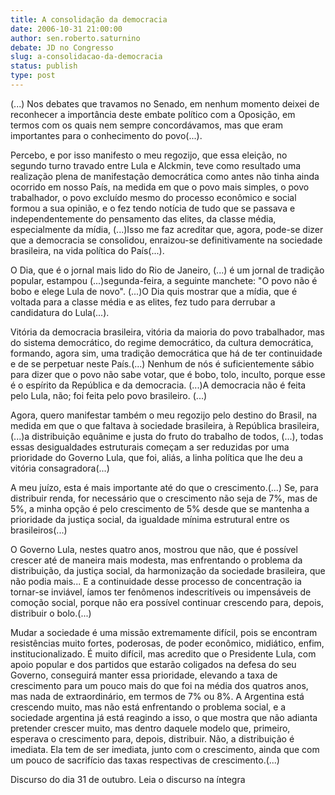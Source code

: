 ```yaml
---
title: A consolidação da democracia
date: 2006-10-31 21:00:00
author: sen.roberto.saturnino
debate: JD no Congresso
slug: a-consolidacao-da-democracia
status: publish 
type: post
---
```


(...) Nos debates que travamos no Senado, em nenhum momento deixei de reconhecer a importância deste embate político com a Oposição, em termos com os quais nem sempre concordávamos, mas que eram importantes para o conhecimento do povo(...).

Percebo, e por isso manifesto o meu regozijo, que essa eleição, no segundo turno travado entre Lula e Alckmin, teve como resultado uma realização plena de manifestação democrática como antes não tinha ainda ocorrido em nosso País, na medida em que o povo mais simples, o povo trabalhador, o povo excluído mesmo do processo econômico e social formou a sua opinião, e o fez tendo notícia de tudo que se passava e independentemente do pensamento das elites, da classe média, especialmente da mídia, (...)Isso me faz acreditar que, agora, pode-se dizer que a democracia se consolidou, enraizou-se definitivamente na sociedade brasileira, na vida política do País(...).

O Dia, que é o jornal mais lido do Rio de Janeiro, (...) é um jornal de tradição popular, estampou (...)segunda-feira, a seguinte manchete: "O povo não é bobo e elege Lula de novo". (...)O Dia quis mostrar que a mídia, que é voltada para a classe média e as elites, fez tudo para derrubar a candidatura do Lula(...).

Vitória da democracia brasileira, vitória da maioria do povo trabalhador, mas do sistema democrático, do regime democrático, da cultura democrática, formando, agora sim, uma tradição democrática que há de ter continuidade e de se perpetuar neste País.(...) Nenhum de nós é suficientemente sábio para dizer que o povo não sabe votar, que é bobo, tolo, inculto, porque esse é o espírito da República e da democracia. (...)A democracia não é feita pelo Lula, não; foi feita pelo povo brasileiro. (...)

Agora, quero manifestar também o meu regozijo pelo destino do Brasil, na medida em que o que faltava à sociedade brasileira, à República brasileira, (...)a distribuição equânime e justa do fruto do trabalho de todos, (...), todas essas desigualdades estruturais começam a ser reduzidas por uma prioridade do Governo Lula, que foi, aliás, a linha política que lhe deu a vitória consagradora(...)

A meu juízo, esta é mais importante até do que o crescimento.(...) Se, para distribuir renda, for necessário que o crescimento não seja de 7%, mas de 5%, a minha opção é pelo crescimento de 5% desde que se mantenha a prioridade da justiça social, da igualdade mínima estrutural entre os brasileiros(...)

O Governo Lula, nestes quatro anos, mostrou que não, que é possível crescer até de maneira mais modesta, mas enfrentando o problema da distribuição, da justiça social, da harmonização da sociedade brasileira, que não podia mais... E a continuidade desse processo de concentração ia tornar-se inviável, íamos ter fenômenos indescritíveis ou impensáveis de comoção social, porque não era possível continuar crescendo para, depois, distribuir o bolo.(...)

Mudar a sociedade é uma missão extremamente difícil, pois se encontram resistências muito fortes, poderosas, de poder econômico, midiático, enfim, institucionalizado. É muito difícil, mas acredito que o Presidente Lula, com apoio popular e dos partidos que estarão coligados na defesa do seu Governo, conseguirá manter essa prioridade, elevando a taxa de crescimento para um pouco mais do que foi na média dos quatros anos, mas nada de extraordinário, em termos de 7% ou 8%. A Argentina está crescendo muito, mas não está enfrentando o problema social, e a sociedade argentina já está reagindo a isso, o que mostra que não adianta pretender crescer muito, mas dentro daquele modelo que, primeiro, esperava o crescimento para, depois, distribuir. Não, a distribuição é imediata. Ela tem de ser imediata, junto com o crescimento, ainda que com um pouco de sacrifício das taxas respectivas de crescimento.(...) 

Discurso do dia 31 de outubro.
Leia o discurso na íntegra
